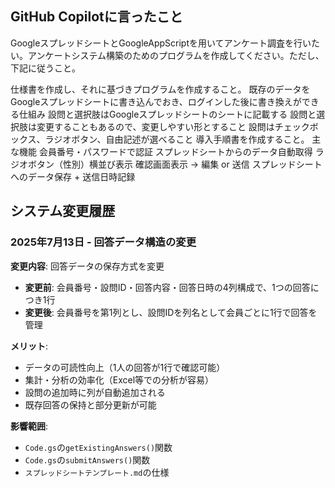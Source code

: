 ## GitHub Copilotに言ったこと

GoogleスプレッドシートとGoogleAppScriptを用いてアンケート調査を行いたい。アンケートシステム構築のためのプログラムを作成してください。ただし、下記に従うこと。

仕様書を作成し、それに基づきプログラムを作成すること。
既存のデータをGoogleスプレッドシートに書き込んでおき、ログインした後に書き換えができる仕組み
設問と選択肢はGoogleスプレッドシートのシートに記載する
設問と選択肢は変更することもあるので、変更しやすい形とすること
設問はチェックボックス、ラジオボタン、自由記述が選べること
導入手順書を作成すること。
主な機能
会員番号・パスワードで認証
スプレッドシートからのデータ自動取得
ラジオボタン（性別）横並び表示
確認画面表示 → 編集 or 送信
スプレッドシートへのデータ保存 + 送信日時記録

## システム変更履歴

### 2025年7月13日 - 回答データ構造の変更
**変更内容**: 回答データの保存方式を変更
- **変更前**: 会員番号・設問ID・回答内容・回答日時の4列構成で、1つの回答につき1行
- **変更後**: 会員番号を第1列とし、設問IDを列名として会員ごとに1行で回答を管理

**メリット**:
- データの可読性向上（1人の回答が1行で確認可能）
- 集計・分析の効率化（Excel等での分析が容易）
- 設問の追加時に列が自動追加される
- 既存回答の保持と部分更新が可能

**影響範囲**:
- `Code.gs`の`getExistingAnswers()`関数
- `Code.gs`の`submitAnswers()`関数
- `スプレッドシートテンプレート.md`の仕様